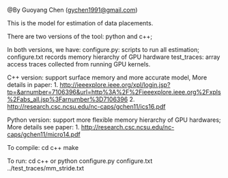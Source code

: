 @By Guoyang Chen (gychen1991@gmail.com)

This is the model for estimation of data placements.


There are two versions of the tool: python and c++;

In both versions, we have:
configure.py: scripts to run all estimation;
configure.txt records memory hierarchy of GPU hardware
test_traces: array access traces collected from running GPU kernels.

C++ version: support surface memory and more accurate model,
             More details in paper:
             1.  http://ieeexplore.ieee.org/xpl/login.jsp?tp=&arnumber=7106396&url=http%3A%2F%2Fieeexplore.ieee.org%2Fxpls%2Fabs_all.jsp%3Farnumber%3D7106396
             2. http://research.csc.ncsu.edu/nc-caps/gchen11/ics16.pdf

Python version: support more flexible memory hierarchy of GPU hardwares;
             More details see paper:
             1. http://research.csc.ncsu.edu/nc-caps/gchen11/micro14.pdf

To compile:
    cd c++
    make

To run:
    cd c++ or python
    configure.py configure.txt ../test_traces/mm_stride.txt
